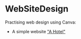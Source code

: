 # WebSiteDesign

Practising web design using Canva: 

- A simple website ["A Hotel"](https://www.canva.com/design/DAEGpWHHDMA/37vltlqNQuxp-jaFlgWgjw/view?website#4:home)
